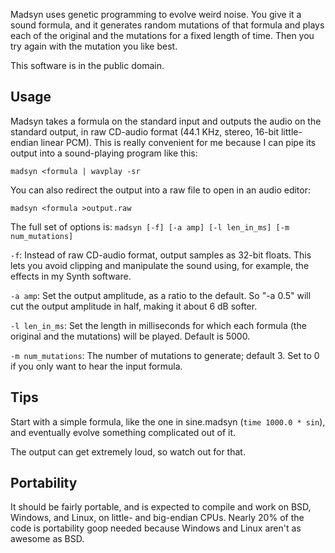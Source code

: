 Madsyn uses genetic programming to evolve weird noise.
You give it a sound formula, and it generates random
mutations of that formula and plays each of the original and
the mutations for a fixed length of time. Then you try again
with the mutation you like best.

This software is in the public domain.

## Usage

Madsyn takes a formula on the standard input and outputs
the audio on the standard output, in raw CD-audio format
(44.1 KHz, stereo, 16-bit little-endian linear PCM). This is
really convenient for me because I can pipe its output into
a sound-playing program like this:

    madsyn <formula | wavplay -sr

You can also redirect the output into a raw file to open
in an audio editor:

    madsyn <formula >output.raw

The full set of options is: `madsyn [-f] [-a amp]
[-l len_in_ms] [-m num_mutations]`

`-f`:
Instead of raw CD-audio format, output samples as 32-bit
floats. This lets you avoid clipping and manipulate the
sound using, for example, the effects in my Synth
software.

`-a amp`:
Set the output amplitude, as a ratio to the default. So
&quot;-a 0.5&quot; will cut the output amplitude in half,
making it about 6 dB softer.

`-l len_in_ms`:
Set the length in milliseconds for which each formula
(the original and the mutations) will be played. Default is
5000.

`-m num_mutations`:
The number of mutations to generate; default 3. Set to 0
if you only want to hear the input formula.

## Tips

Start with a simple formula, like the one in sine.madsyn
(`time 1000.0 * sin`), and eventually evolve
something complicated out of it.

The output can get extremely loud, so watch out for
that.

## Portability

It should be fairly portable, and is expected to compile
and work on BSD, Windows, and Linux, on little- and
big-endian CPUs. Nearly 20% of the code is portability goop
needed because Windows and Linux aren't as awesome as
BSD.

